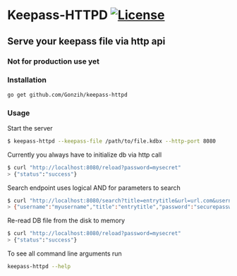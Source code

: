# Keepass-HTTPD [![License](http://img.shields.io/:license-mit-blue.svg)](https://github.com/Gonzih/keepass-httpd/blob/master/LICENSE.md)

## Serve your keepass file via http api

### Not for production use yet

### Installation

```bash
go get github.com/Gonzih/keepass-httpd
```

### Usage

Start the server
```bash
$ keepass-httpd --keepass-file /path/to/file.kdbx --http-port 8080
```

Currently you always have to initialize db via http call
```bash
$ curl "http://localhost:8080/reload?password=mysecret"
> {"status":"success"}
```

Search endpoint uses logical AND for parameters to search
```bash
$ curl "http://localhost:8080/search?title=entrytitle&url=url.com&username=myusername"
> {"username":"myusername","title":"entrytitle","password":"securepassword","url":"url.com"}
```


Re-read DB file from the disk to memory
```bash
$ curl "http://localhost:8080/reload?password=mysecret"
> {"status":"success"}
```

To see all command line arguments run
```bash
keepass-httpd --help
```
